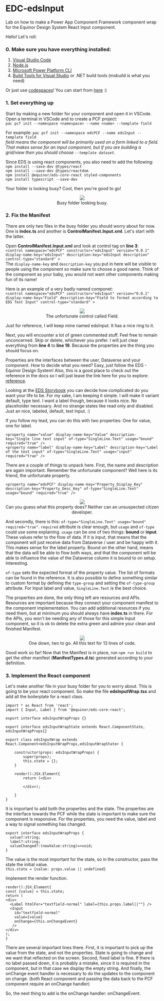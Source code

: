 # EDC-edsInput
Lab on how to make a Power App Component Framework component wrap for the Equinor Design System React Input component.

Hello! Let's roll:

### 0. Make sure you have everything installed:

1. [Visual Studio Code](https://code.visualstudio.com/) 
2. [Node.js](https://nodejs.org/en/)
3. [Microsoft Power Platform CLI](https://docs.microsoft.com/en-us/powerapps/developer/data-platform/powerapps-cli#install-power-apps-cli)
4. [Build Tools for Visual Studio](https://visualstudio.microsoft.com/) or .NET build tools (msbuild is what you need)

Or just use [codespaces](https://github.com/features/codespaces)! You can start from [here](https://github.com/Equinor-Playground/powerapps-codespaces) :)

### 1. Set everything up

Start by making a new folder for your component and open it in VSCode. Open a terminal in VSCode and to create a PCF project:  
`pac pcf init --namespace <namespace> --name <name> --template field`  

For example: `pac pcf init --namespace edcPCF --name edsInput --template field`  
*field means the component will be primarily used on a form linked to a field. That makes sense for an input component, but if you are building a grid/view then you should choose `--template dataset`.*

Since EDS is using react components, you also need to add the following:  
`npm install --save-dev @types/react`  
`npm install --save-dev @types/reactdom`  
`npm install @equinor/eds-core-react styled-components`  
`npm install typescript --save-dev`

Your folder is looking busy? Cool, then you're good to go!  

<p align = "center">
<img src = "https://user-images.githubusercontent.com/75603877/139604371-ac3374f7-d195-44e2-9998-1ed767857a07.png"><br>
Busy folder looking busy.
</p>


### 2. Fix the Manifest

There are only two files in the busy folder you should worry about for now. One is **index.ts** and another is **ControlManifest.Input.xml**. Let's start with the latter.  

Open **ControlManifest.Input.xml** and look at control tag on **line 3**:  
`<control namespace="edcPCF" constructor="edsInput" version="0.0.1" display-name-key="edsInput" description-key="edsInput description" control-type="standard" >`  
The `display-name-key` and `description-key` you put in here will be visible to people using the component so make sure to choose a good name. Think of the component as your baby, you would not want other components making fun of its name! 

Here is an example of a very badly named componet:  
`<control namespace="edsPCF" constructor="edsInput" version="0.0.1" display-name-key="Field" description-key="Field to format according to EDS Text Input" control-type="standard" >`  
<p align = "center">
<img src = "https://user-images.githubusercontent.com/75603877/139605014-6184bb5e-e644-4d0e-bbb4-dc4bdca5d76c.png"><br>
The unfortunate control called Field.
</p>

Just for reference, I will keep mine named edsInput. It has a nice ring to it.

Next, you will encounter a lot of green commented stuff. Feel free to remain unconcerned. Skip or delete, whichever you prefer. I will just clear everything from **line 4** to **line 19**. Because the properties are the thing you should focus on.  

Properties are the interfaces between the user, Dataverse and your component. How to decide what you need? Easy, just follow the EDS - Equinor Design System! Also, this is a good place to check out the reference in the docs so I will just leave the link here for you to explore: [reference](https://docs.microsoft.com/en-us/powerapps/developer/component-framework/manifest-schema-reference/property).  

Looking at the [EDS Storybook](https://eds-storybook-react.azurewebsites.net/?path=/docs/components-input--default) you can decide how complicated do you want your life to be. For my sake, I am keeping it simple. I will make it variant default, type text. I want a label though, because it looks nice. No placeholder necessary. And no strange states like read only and disabled. Just an nice, labeled, default, text Input. :)

If you follow my lead, you can do this with two properties: One for value, one for label.  
```
<property name="value" display-name-key="Value" description-key="Single line text input" of-type="SingleLine.Text" usage="bound" required="true" />
<property name="label" display-name-key="Label" description-key="Label of the text input" of-type="SingleLine.Text" usage="input" required="true" />
```

There are a couple of things to unpack here. First, the name and description are again important. Remember the unfortunate component? Well here is its friend, the unfortunate property.

`<property name="edsPCF" display-name-key="Property_Display_Key" description-key="Property_Desc_Key" of-type="SingleLine.Text" usage="bound" required="true" />`
<p align = "center">
<img src = "https://user-images.githubusercontent.com/75603877/139606263-253e1c06-b82d-4754-9348-63cfdfe614ff.png"><br>
Can you guess what this property does? Neither can an unsuspected citizen developer.
</p>

And secondly, there is this: `of-type="SingleLine.Text" usage="bound" required="true"`. `required` attribute is clear enough, but `usage` and `of-type` could use some explaining. `usage` can be one of two things: **bound** or **input**. These values refer to the flow of data. If it is input, that means that the component will just receive data from Dataverse / user and be happy with it. This makes sense for the label property. Bound on the other hand, means that the data will be able to flow both ways, and that the component will be able to influence the value of the Dataverse column it is bound to on setup. Interesting.

`of-type` sets the expected format of the property value. The list of formats can be found in the reference. It is also possible to define something similar to custom format by defining the `type-group` and setting the `of-type-group` attribute. For Input label and value, `SingleLine.Text` is the best choice.

The properties are done, the only thing left are resources and APIs. Resources are important because they connect your component manifest to the component implementation. You can add additional resources if you need them, but at minimum you should always have **index.ts** in there. For the APIs, you won't be needing any of those for this simple Input component, so it is ok to delete the extra green and admire your clean and finished Manifest.

<p align = "center">
<img src = "https://user-images.githubusercontent.com/75603877/139607744-0f1954b9-1817-4876-aa7a-ad5a8aa573e2.png"><br>
One down, two to go. All this text for 13 lines of code.
</p>

Good work so far! Now that the Manifest is in place, run `npm run build` to get the other manifest (**ManifestTypes.d.ts**) generated according to your definition.


### 3. Implement the React component

Let's make another file in your busy folder for you to worry about. This is going to be your react component. So make the file **edsInputWrap.tsx** and add all the boilerplate for a react class.

```
import * as React from 'react';
import { Input, Label } from '@equinor/eds-core-react';

export interface edsInputWrapProps {}

export interface edsInputWrapState extends React.ComponentState, edsInputWrapProps{}

export class edsInputWrap extends React.Component<edsInputWrapProps,edsInputWrapState> {

    constructor(props: edsInputWrapProps) {
        super(props);
        this.state = {};
    }

    render():JSX.Element{
        return (<div>
            
        </div>);
        
    }
}
```

It is important to add both the properties and the state. The properties are the interface towards the PCF while the state is important to make sure the component is responsive. For the properties, you need the value, label and a way to signal something has changed.  

```
export interface edsInputWrapProps {
  value?:string;
  label?:string;
  valueChanged?:(newValue:string)=>void;
}
```  

The value is the most important for the state, so in the constructor, pass the state the initial value.  
`this.state = {value: props.value || undefined}`  

Implement the render function.  

```
render():JSX.Element{
const {value} = this.state;
return (
<div>
  <Label htmlFor="textfield-normal" label={this.props.label||""} />
  <Input
    id="textfield-normal"
    value={value}
    onChange={this.onChangeEvent}
   />
</div>
);
}
```  

There are several important lines there. First, it is important to pick up the value from the state, and not the properties. State is going to change and we want that reflected on the screen. Second, fixed label is fine. If there is no label passed down, it is probably a mistake, since it is required in the component, but in that case we display the empty string. And finally, the onChange event handler is necessary to do the updates to the component on change. (both React component and passing the data back to the PCF component require an onChange handler)  

So, the next thing to add is the onChange handler: onChangeEvent.  

